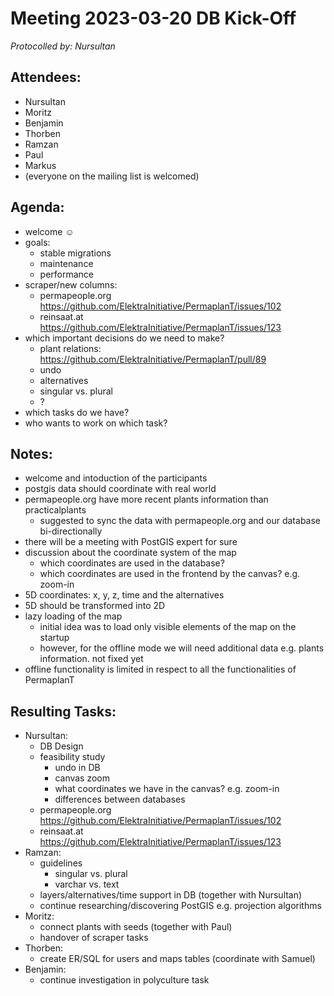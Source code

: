 # Meeting 2023-03-20 DB Kick-Off

_Protocolled by: Nursultan_

## Attendees:

-   Nursultan
-   Moritz
-   Benjamin
-   Thorben
-   Ramzan
-   Paul
-   Markus
-   (everyone on the mailing list is welcomed)

## Agenda:

-   welcome ☺️
-   goals:
    -   stable migrations
    -   maintenance
    -   performance
-   scraper/new columns:
    -   permapeople.org https://github.com/ElektraInitiative/PermaplanT/issues/102
    -   reinsaat.at https://github.com/ElektraInitiative/PermaplanT/issues/123
-   which important decisions do we need to make?
    -   plant relations: https://github.com/ElektraInitiative/PermaplanT/pull/89
    -   undo
    -   alternatives
    -   singular vs. plural
    -   ?
-   which tasks do we have?
-   who wants to work on which task?

## Notes:

-   welcome and intoduction of the participants
-   postgis data should coordinate with real world
-   permapeople.org have more recent plants information than practicalplants
    -   suggested to sync the data with permapeople.org and our database bi-directionally
-   there will be a meeting with PostGIS expert for sure
-   discussion about the coordinate system of the map
    -   which coordinates are used in the database?
    -   which coordinates are used in the frontend by the canvas? e.g. zoom-in
-   5D coordinates: x, y, z, time and the alternatives
-   5D should be transformed into 2D
-   lazy loading of the map
    -   initial idea was to load only visible elements of the map on the startup
    -   however, for the offline mode we will need additional data e.g. plants information. not fixed yet
-   offline functionality is limited in respect to all the functionalities of PermaplanT

## Resulting Tasks:

-   Nursultan:
    -   DB Design
    -   feasibility study
        -   undo in DB
        -   canvas zoom
        -   what coordinates we have in the canvas? e.g. zoom-in
        -   differences between databases
    -   permapeople.org https://github.com/ElektraInitiative/PermaplanT/issues/102
    -   reinsaat.at https://github.com/ElektraInitiative/PermaplanT/issues/123
-   Ramzan:
    -   guidelines
        -   singular vs. plural
        -   varchar vs. text
    -   layers/alternatives/time support in DB (together with Nursultan)
    -   continue researching/discovering PostGIS e.g. projection algorithms
-   Moritz:
    -   connect plants with seeds (together with Paul)
    -   handover of scraper tasks
-   Thorben:
    -   create ER/SQL for users and maps tables (coordinate with Samuel)
-   Benjamin:
    -   continue investigation in polyculture task

